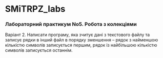 # SMiTRPZ_labs
### Лабораторний практикум No5. ​Робота з колекціями

Варіант 2.
Написати програму, яка зчитує дані з текстового файлу та записує рядки в інший файл в порядку зменшення – рядок з найменшою кількістю символів записується першим, рядок із найбільшою кількістю символів записується останнім.
